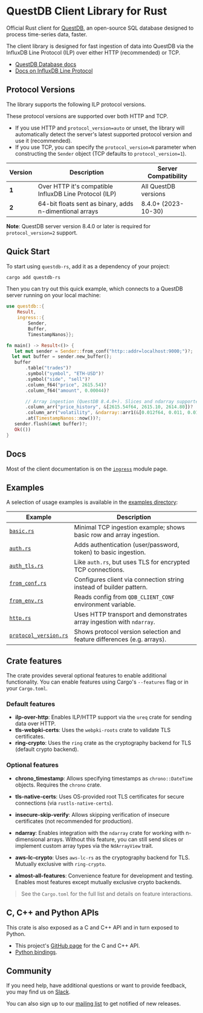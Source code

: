 # QuestDB Client Library for Rust

Official Rust client for [QuestDB](https://questdb.io/), an open-source SQL
database designed to process time-series data, faster.

The client library is designed for fast ingestion of data into QuestDB via the
InfluxDB Line Protocol (ILP) over either HTTP (recommended) or TCP.

* [QuestDB Database docs](https://questdb.io/docs/)
* [Docs on InfluxDB Line Protocol](https://questdb.io/docs/reference/api/ilp/overview/)

## Protocol Versions

The library supports the following ILP protocol versions.

These protocol versions are supported over both HTTP and TCP.

* If you use HTTP and `protocol_version=auto` or unset, the library will
  automatically detect the server's
  latest supported protocol version and use it (recommended).
* If you use TCP, you can specify the
  `protocol_version=N` parameter when constructing the `Sender` object
  (TCP defaults to `protocol_version=1`).

| Version | Description                                             | Server Compatibility   |
| ------- | ------------------------------------------------------- | --------------------- |
| **1**   | Over HTTP it's compatible InfluxDB Line Protocol (ILP)  | All QuestDB versions  |
| **2**   | 64-bit floats sent as binary, adds n-dimentional arrays | 8.4.0+ (2023-10-30)   |

**Note**: QuestDB server version 8.4.0 or later is required for `protocol_version=2` support.

## Quick Start

To start using `questdb-rs`, add it as a dependency of your project:

```bash
cargo add questdb-rs
```

Then you can try out this quick example, which connects to a QuestDB server
running on your local machine:

```rust ignore
use questdb::{
    Result,
    ingress::{
        Sender,
        Buffer,
        TimestampNanos}};

fn main() -> Result<()> {
   let mut sender = Sender::from_conf("http::addr=localhost:9000;")?;
  let mut buffer = sender.new_buffer();
   buffer
       .table("trades")?
       .symbol("symbol", "ETH-USD")?
       .symbol("side", "sell")?
       .column_f64("price", 2615.54)?
       .column_f64("amount", 0.00044)?

       // Array ingestion (QuestDB 8.4.0+). Slices and ndarray supported through trait
       .column_arr("price_history", &[2615.54f64, 2615.10, 2614.80])?
       .column_arr("volatility", &ndarray::arr1(&[0.012f64, 0.011, 0.013]).view())?
       .at(TimestampNanos::now())?;
   sender.flush(&mut buffer)?;
   Ok(())
}
```

## Docs

Most of the client documentation is on the
[`ingress`](https://docs.rs/questdb-rs/5.0.0/questdb/ingress/) module page.

## Examples

A selection of usage examples is available in the [examples directory](https://github.com/questdb/c-questdb-client/tree/5.0.0/questdb-rs/examples):

| Example | Description |
|---------|-------------|
| [`basic.rs`](https://github.com/questdb/c-questdb-client/blob/5.0.0/questdb-rs/examples/basic.rs) | Minimal TCP ingestion example; shows basic row and array ingestion. |
| [`auth.rs`](https://github.com/questdb/c-questdb-client/blob/5.0.0/questdb-rs/examples/auth.rs) | Adds authentication (user/password, token) to basic ingestion. |
| [`auth_tls.rs`](https://github.com/questdb/c-questdb-client/blob/5.0.0/questdb-rs/examples/auth_tls.rs) | Like `auth.rs`, but uses TLS for encrypted TCP connections. |
| [`from_conf.rs`](https://github.com/questdb/c-questdb-client/blob/5.0.0/questdb-rs/examples/from_conf.rs) | Configures client via connection string instead of builder pattern. |
| [`from_env.rs`](https://github.com/questdb/c-questdb-client/blob/5.0.0/questdb-rs/examples/from_env.rs) | Reads config from `QDB_CLIENT_CONF` environment variable. |
| [`http.rs`](https://github.com/questdb/c-questdb-client/blob/5.0.0/questdb-rs/examples/http.rs) | Uses HTTP transport and demonstrates array ingestion with `ndarray`. |
| [`protocol_version.rs`](https://github.com/questdb/c-questdb-client/blob/5.0.0/questdb-rs/examples/protocol_version.rs) | Shows protocol version selection and feature differences (e.g. arrays). |

## Crate features

The crate provides several optional features to enable additional functionality. You can enable features using Cargo's `--features` flag or in your `Cargo.toml`.

### Default features

- **ilp-over-http**: Enables ILP/HTTP support via the `ureq` crate for sending data over HTTP.
- **tls-webpki-certs**: Uses the `webpki-roots` crate to validate TLS certificates.
- **ring-crypto**: Uses the `ring` crate as the cryptography backend for TLS (default crypto backend).

### Optional features

- **chrono_timestamp**: Allows specifying timestamps as `chrono::DateTime` objects. Requires the `chrono` crate.
- **tls-native-certs**: Uses OS-provided root TLS certificates for secure connections (via `rustls-native-certs`).
- **insecure-skip-verify**: Allows skipping verification of insecure certificates (not recommended for production).
- **ndarray**: Enables integration with the `ndarray` crate for working with n-dimensional arrays. Without this feature, you can still send slices or implement custom array types via the `NdArrayView` trait.
- **aws-lc-crypto**: Uses `aws-lc-rs` as the cryptography backend for TLS. Mutually exclusive with `ring-crypto`.

- **almost-all-features**: Convenience feature for development and testing. Enables most features except mutually exclusive crypto backends.

> See the `Cargo.toml` for the full list and details on feature interactions.

## C, C++ and Python APIs

This crate is also exposed as a C and C++ API and in turn exposed to Python.

* This project's [GitHub page](https://github.com/questdb/c-questdb-client)
  for the C and C++ API.
* [Python bindings](https://github.com/questdb/py-questdb-client).

## Community

If you need help, have additional questions or want to provide feedback, you
may find us on [Slack](https://slack.questdb.io/).

You can also sign up to our [mailing list](https://questdb.io/community/) to
get notified of new releases.
